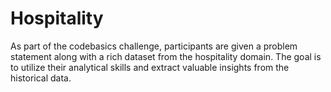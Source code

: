 # Hospitality
As part of the codebasics challenge, participants are given a problem statement along with a rich dataset from the hospitality domain. The goal is to utilize their analytical skills and extract valuable insights from the historical data.
